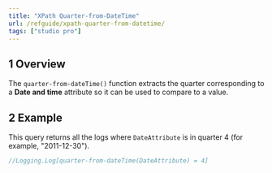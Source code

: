 ```yaml
---
title: "XPath Quarter-from-DateTime"
url: /refguide/xpath-quarter-from-datetime/
tags: ["studio pro"]
---
```


## 1 Overview

The `quarter-from-dateTime()` function extracts the quarter corresponding to a **Date and time** attribute so it can be used to compare to a value.

## 2 Example

This query returns all the logs where `DateAttribute` is in quarter 4 (for example, "2011-12-30").

```java
//Logging.Log[quarter-from-dateTime(DateAttribute) = 4]
```

